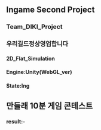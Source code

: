 ## Ingame Second Project
### Team_DIKI_Project
### 우리길드정상영업합니다
#### 2D_Flat_Simulation
#### Engine:Unity(WebGL_ver)
#### State:Ing
## 만들래 10분 게임 콘테스트
#### result:-
